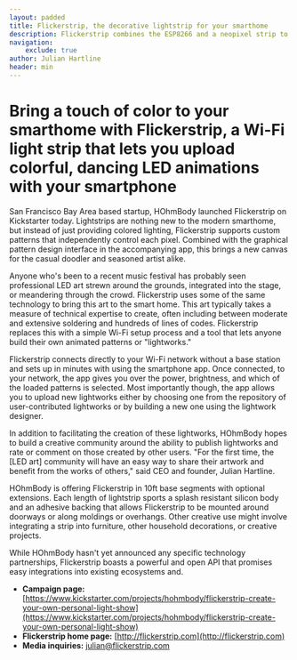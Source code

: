 ```yaml
---
layout: padded
title: Flickerstrip, the decorative lightstrip for your smarthome
description: Flickerstrip combines the ESP8266 and a neopixel strip to make a graphical interface for building LED patterns
navigation:
    exclude: true
author: Julian Hartline
header: min
---
```


Bring a touch of color to your smarthome with Flickerstrip, a Wi-Fi light strip that lets you upload colorful, dancing LED animations with your smartphone
===================

San Francisco Bay Area based startup, HOhmBody launched Flickerstrip on Kickstarter today. Lightstrips are nothing new to the modern smarthome, but instead of just providing colored lighting, Flickerstrip supports custom patterns that independently control each pixel. Combined with the graphical pattern design interface in the accompanying app, this brings a new canvas for the casual doodler and seasoned artist alike.

Anyone who's been to a recent music festival has probably seen professional LED art strewn around the grounds, integrated into the stage, or meandering through the crowd. Flickerstrip uses some of the same technology to bring this art to the smart home. This art typically takes a measure of technical expertise to create, often including between moderate and extensive soldering and hundreds of lines of codes. Flickerstrip replaces this with a simple Wi-Fi setup process and a tool that lets anyone build their own animated patterns or "lightworks."

Flickerstrip connects directly to your Wi-Fi network without a base station and sets up in minutes with using the smartphone app. Once connected, to your network, the app gives you over the power, brightness, and which of the loaded patterns is selected. Most importantly though, the app allows you to upload new lightworks either by choosing one from the repository of user-contributed lightworks or by building a new one using the lightwork designer.

In addition to facilitating the creation of these lightworks, HOhmBody hopes to build a creative community around the ability to publish lightworks and rate or comment on those created by other users. "For the first time, the [LED art] community will have an easy way to share their artwork and benefit from the works of others," said CEO and founder, Julian Hartline.

HOhmBody is offering Flickerstrip in 10ft base segments with optional extensions. Each length of lightstrip sports a splash resistant silicon body and an adhesive backing that allows Flickerstrip to be mounted around doorways or along moldings or overhangs. Other creative use might involve integrating a strip into furniture, other household decorations, or creative projects.

While HOhmBody hasn't yet announced any specific technology partnerships, Flickerstrip boasts a powerful and open API that promises easy integrations into existing ecosystems and.

* **Campaign page:** [https://www.kickstarter.com/projects/hohmbody/flickerstrip-create-your-own-personal-light-show](https://www.kickstarter.com/projects/hohmbody/flickerstrip-create-your-own-personal-light-show)
* **Flickerstrip home page:** [http://flickerstrip.com](http://flickerstrip.com)
* **Media inquiries:** julian@flickerstrip.com



